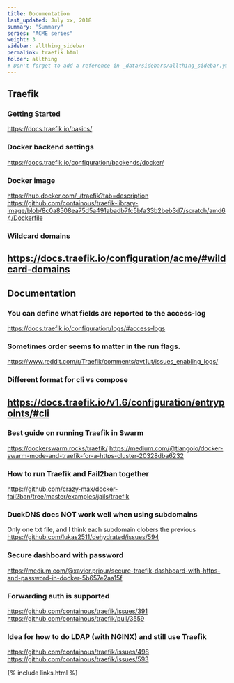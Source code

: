 ```yaml
---
title: Documentation 
last_updated: July xx, 2018
summary: "Summary"
series: "ACME series"
weight: 3
sidebar: allthing_sidebar
permalink: traefik.html
folder: allthing
# Don't forget to add a reference in _data/sidebars/allthing_sidebar.yml and/or _data/topnav.yml 
---
```


## Traefik
### Getting Started
https://docs.traefik.io/basics/

### Docker backend settings
https://docs.traefik.io/configuration/backends/docker/

### Docker image
https://hub.docker.com/_/traefik?tab=description
https://github.com/containous/traefik-library-image/blob/8c0a8508ea75d5a491abadb7fc5bfa33b2beb3d7/scratch/amd64/Dockerfile

### Wildcard domains
https://docs.traefik.io/configuration/acme/#wildcard-domains
---

## Documentation
### You can define what fields are reported to the access-log
https://docs.traefik.io/configuration/logs/#access-logs

### Sometimes order seems to matter in the run flags.
https://www.reddit.com/r/Traefik/comments/avt1ut/issues_enabling_logs/

### Different format for cli vs compose
https://docs.traefik.io/v1.6/configuration/entrypoints/#cli
---

### Best guide on running Traefik in Swarm
https://dockerswarm.rocks/traefik/
https://medium.com/@tiangolo/docker-swarm-mode-and-traefik-for-a-https-cluster-20328dba6232

### How to run Traefik and Fail2ban together
https://github.com/crazy-max/docker-fail2ban/tree/master/examples/jails/traefik

### DuckDNS does NOT work well when using subdomains
Only one txt file, and I think each subdomain clobers the previous
https://github.com/lukas2511/dehydrated/issues/594

### Secure dashboard with password
https://medium.com/@xavier.priour/secure-traefik-dashboard-with-https-and-password-in-docker-5b657e2aa15f

### Forwarding auth is supported
https://github.com/containous/traefik/issues/391
https://github.com/containous/traefik/pull/3559

### Idea for how to do LDAP (with NGINX) and still use Traefik
https://github.com/containous/traefik/issues/498
https://github.com/containous/traefik/issues/593




{% include links.html %}
